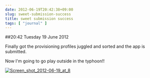 ```yaml
---
date: 2012-06-19T20:42:38+09:00
slug: sweet-submission-success
title: sweet submission success
tags: [ "journal" ]
---
```


##20:42 Tuesday 19 June 2012

Finally got the provisioning profiles juggled and sorted and the app is submitted.

 

Now I'm going to go play outside in the typhoon!!

 

[![Screen_shot_2012-06-19_at_8](https://getfile0.posterous.com/getfile/files.posterous.com/temp-2012-06-19/dznoclIDrrjgeljbxHanJIJxacICDdhrJwuwdmDebDrbrttwmststenykHkA/Screen_shot_2012-06-19_at_8.36.21_PM.png.scaled500.png)](https://getfile4.posterous.com/getfile/files.posterous.com/temp-2012-06-19/dznoclIDrrjgeljbxHanJIJxacICDdhrJwuwdmDebDrbrttwmststenykHkA/Screen_shot_2012-06-19_at_8.36.21_PM.png.scaled1000.png)
